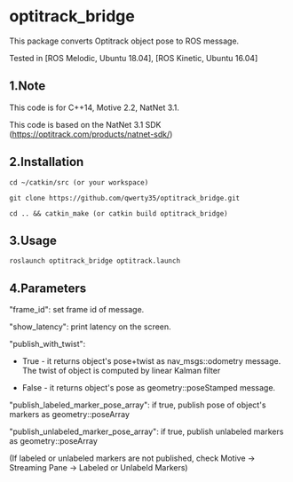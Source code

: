 # optitrack_bridge

This package converts Optitrack object pose to ROS message.

Tested in [ROS Melodic, Ubuntu 18.04], [ROS Kinetic, Ubuntu 16.04]


1.Note
------
This code is for C++14, Motive 2.2, NatNet 3.1.

This code is based on the NatNet 3.1 SDK (https://optitrack.com/products/natnet-sdk/)



2.Installation
------
    cd ~/catkin/src (or your workspace)

    git clone https://github.com/qwerty35/optitrack_bridge.git

    cd .. && catkin_make (or catkin build optitrack_bridge)



3.Usage
------
    roslaunch optitrack_bridge optitrack.launch


4.Parameters
-----
"frame_id": set frame id of message.

"show_latency": print latency on the screen.

"publish_with_twist":

+ True - it returns object's pose+twist as nav_msgs::odometry message. The twist of object is computed by linear Kalman filter

+ False - it returns object's pose as geometry::poseStamped message.

"publish_labeled_marker_pose_array": if true, publish pose of object's markers as geometry::poseArray 

"publish_unlabeled_marker_pose_array": if true, publish unlabeled markers as geometry::poseArray

(If labeled or unlabeled markers are not published, check Motive -> Streaming Pane -> Labeled or Unlabeld Markers)
